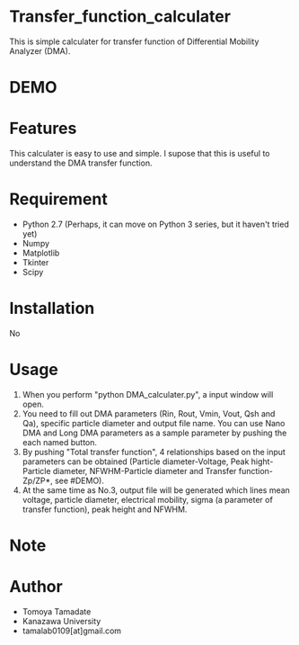 # Transfer_function_calculater
This is simple calculater for transfer function of Differential Mobility Analyzer (DMA).  

# DEMO
 
 
# Features
 This calculater is easy to use and simple. I supose that this is useful to understand the DMA transfer function.
 
# Requirement
* Python 2.7 (Perhaps, it can move on Python 3 series, but it haven't tried yet)
* Numpy
* Matplotlib
* Tkinter
* Scipy
 
# Installation
No

# Usage
1. When you perform "python DMA_calculater.py", a input window will open.
2. You need to fill out DMA parameters (Rin, Rout, Vmin, Vout, Qsh and Qa), specific particle diameter and output file name. You can use Nano DMA and Long DMA parameters as a sample parameter by pushing the each named button.
3. By pushing "Total transfer function", 4 relationships based on the input parameters can be obtained (Particle diameter-Voltage, Peak hight-Particle diameter, NFWHM-Particle diameter and Transfer function-Zp/ZP*, see #DEMO).
4. At the same time as No.3, output file will be generated which lines mean voltage, particle diameter, electrical mobility, sigma (a parameter of transfer function), peak height and NFWHM.
 
# Note
 
# Author
* Tomoya Tamadate
* Kanazawa University
* tamalab0109[at]gmail.com
